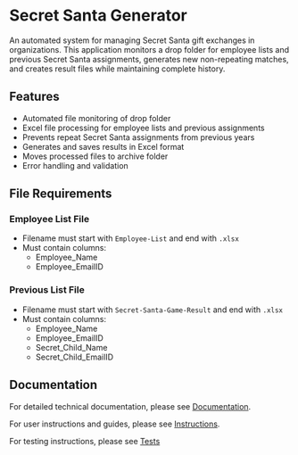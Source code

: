 # Secret Santa Generator

An automated system for managing Secret Santa gift exchanges in organizations. This application monitors a drop folder for employee lists and previous Secret Santa assignments, generates new non-repeating matches, and creates result files while maintaining complete history.

## Features

- Automated file monitoring of drop folder
- Excel file processing for employee lists and previous assignments
- Prevents repeat Secret Santa assignments from previous years
- Generates and saves results in Excel format
- Moves processed files to archive folder
- Error handling and validation

## File Requirements

### Employee List File

- Filename must start with `Employee-List` and end with `.xlsx`
- Must contain columns:
  - Employee_Name
  - Employee_EmailID

### Previous List File

- Filename must start with `Secret-Santa-Game-Result` and end with `.xlsx`
- Must contain columns:
  - Employee_Name
  - Employee_EmailID
  - Secret_Child_Name
  - Secret_Child_EmailID

## Documentation

For detailed technical documentation, please see [Documentation](docs/documentation/README.md).

For user instructions and guides, please see [Instructions](docs/instructions/README.md).

For testing instructions, please see [Tests](docs/testing/README.md)
